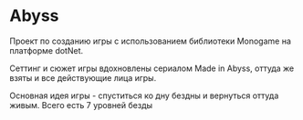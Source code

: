 # Abyss
Проект по созданию игры с использованием библиотеки Monogame на платформе dotNet.


Сеттинг и сюжет игры вдохновлены сериалом Made in Abyss, оттуда же взяты и все действующие лица игры.


Основная идея игры - спуститься ко дну бездны и вернуться оттуда живым.
Всего есть 7 уровней безды 
